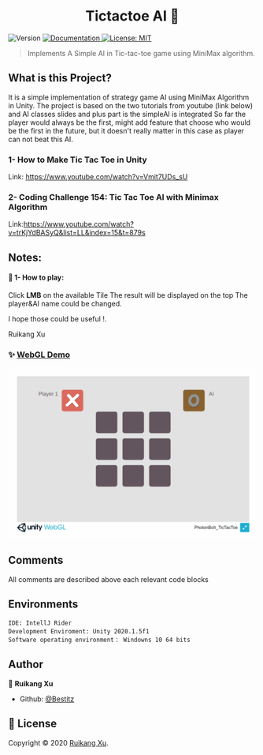 <h1 align="center">Tictactoe AI 👋</h1>
<p>
  <img alt="Version" src="https://img.shields.io/badge/version-V0.2-blue.svg?cacheSeconds=2592000" />
  <a href="doc/UserPDF/html/index.html" target="_blank">
    <img alt="Documentation" src="https://img.shields.io/badge/documentation-yes-brightgreen.svg" />
  </a>
  <a href="todo" target="_blank">
    <img alt="License: MIT" src="https://img.shields.io/badge/License-MIT-yellow.svg" />
  </a>
</p>

>   Implements A Simple AI in Tic-tac-toe game using MiniMax algorithm.

## What is this Project?

It is a simple implementation of strategy game AI using MiniMax Algorithm in Unity.
The project is based on the two tutorials from youtube (link below) and AI classes slides and plus part is the simpleAI is integrated
So far the player would always be the first, might add feature that choose who would be the first in the future, but it doesn't really matter in this case as player can not beat this AI.

### 1- How to Make Tic Tac Toe in Unity
Link: https://www.youtube.com/watch?v=Vmit7UDs_sU

### 2- Coding Challenge 154: Tic Tac Toe AI with Minimax Algorithm

Link:https://www.youtube.com/watch?v=trKjYdBASyQ&list=LL&index=15&t=879s

## Notes:
#### :low_brightness: 1- How to play:
Click **LMB** on the available Tile
The result will be displayed on the top
The player&AI name could be changed.

I hope those could be useful !.

Ruikang Xu


### ✨ [WebGL Demo](https://monsterlady.github.io/TicTacToeAI/)
![avatar](https://github.com/monsterlady/TicTacToeAI/blob/main/Assets/tictactoedemo.gif)

## Comments

All comments are described above each relevant code blocks


## Environments

```sh
IDE: IntellJ Rider
Development Enviroment: Unity 2020.1.5f1
Software operating environment： Windowns 10 64 bits
```

## Author

👤 **Ruikang Xu**

* Github: [@Bestitz](https://github.com/monsterlady)



## 📝 License

Copyright © 2020 [Ruikang Xu](https://github.com/Bestitz).<br />

